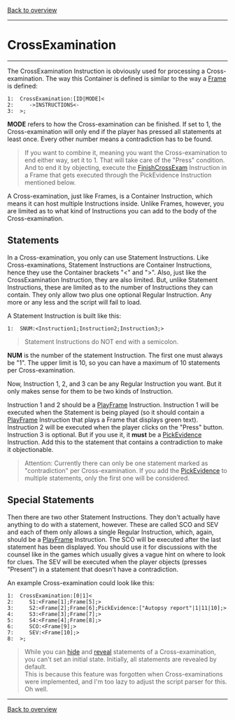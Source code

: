 [Back to overview](index.md)

---
# CrossExamination

---
The CrossExamination Instruction is obviously used for processing a Cross-examination. The way this Container is defined is similar to the way a [Frame](Frame.md) is defined:

```
1:  CrossExamination:[ID|MODE]<
2:     ->INSTRUCTIONS<-
3:  >;
```
**MODE** refers to how the Cross-examination can be finished. If set to 1, the Cross-examination will only end if the player has pressed all statements at least once.
Every other number means a contradiction has to be found.
> If you want to combine it, meaning you want the Cross-examination to end either way, set it to 1. That will take care of the "Press" condition. And to end it by objecting, execute the [FinishCrossExam](FinishCrossExam.md) Instruction in a Frame that gets executed through the PickEvidence Instruction mentioned below.  

A Cross-examination, just like Frames, is a Container Instruction, which means it can host multiple Instructions inside. Unlike Frames, however, you are limited as to what kind of Instructions you can add to the body of the Cross-examination.

## Statements

In a Cross-examination, you only can use Statement Instructions. Like Cross-examinations, Statement Instructions are Container Instructions, hence they use the Container brackets "<" and ">". Also, just like the CrossExamination Instruction, they are also limited. But, unlike Statement Instructions, these are limited as to the number of Instructions they can contain. They only allow two plus one optional Regular Instruction. Any more or any less and the script will fail to load. 

A Statement Instruction is built like this:

```
1:  SNUM:<Instruction1;Instruction2;Instruction3;>
```

> Statement Instructions do NOT end with a semicolon.
 
**NUM** is the number of the statement Instruction. The first one must always be "1". The upper limit is 10, so you can have a maximum of 10 statements per Cross-examination.

Now, Instruction 1, 2, and 3 can be any Regular Instruction you want. But it only makes sense for them to be two kinds of Instruction.

Instruction 1 and 2 should be a [PlayFrame](PlayFrame.md) Instruction. Instruction 1 will be executed when the Statement is being played (so it should contain a [PlayFrame](PlayFrame.md) Instruction that plays a Frame that displays green text). Instruction 2 will be executed when the player clicks on the "Press" button.  
Instruction 3 is optional. But if you use it, it **must** be a [PickEvidence](PickEvidence.md) Instruction. Add this to the statement that contains a contradiction to make it objectionable.

> Attention: Currently there can only be one statement marked as "contradiction" per Cross-examination. If you add the [PickEvidence](PickEvidence.md) to multiple statements, only the first one will be considered.

## Special Statements

Then there are two other Statement Instructions. They don't actually have anything to do with a statement, however.
These are called SCO and SEV and each of them only allows a single Regular Instruction, which, again, should be a [PlayFrame](PlayFrame.md) Instruction.
The SCO will be executed after the last statement has been displayed. You should use it for discussions with the counsel like in the games which usually gives a vague hint on where to look for clues.
The SEV will be executed when the player objects (presses "Present") in a statement that doesn't have a contradiction. 

An example Cross-examination could look like this:

```
1:  CrossExamination:[0|1]<
2:     S1:<Frame[1];Frame[5];>   
3:     S2:<Frame[2];Frame[6];PickEvidence:["Autopsy report"|1|11|10];>
4:     S3:<Frame[3];Frame[7];>
5:     S4:<Frame[4];Frame[8];>
6:     SCO:<Frame[9];>
7:     SEV:<Frame[10];>
8:  >;
``` 

>While you can [hide](HideStatement.md) and [reveal](RevealStatement.md) statements of a Cross-examination, you can't set an initial state. Initially, all statements are revealed by default.  
This is because this feature was forgotten when Cross-examinations were implemented, and I'm too lazy to adjust the script parser for this. Oh well.

---
[Back to overview](index.md)
